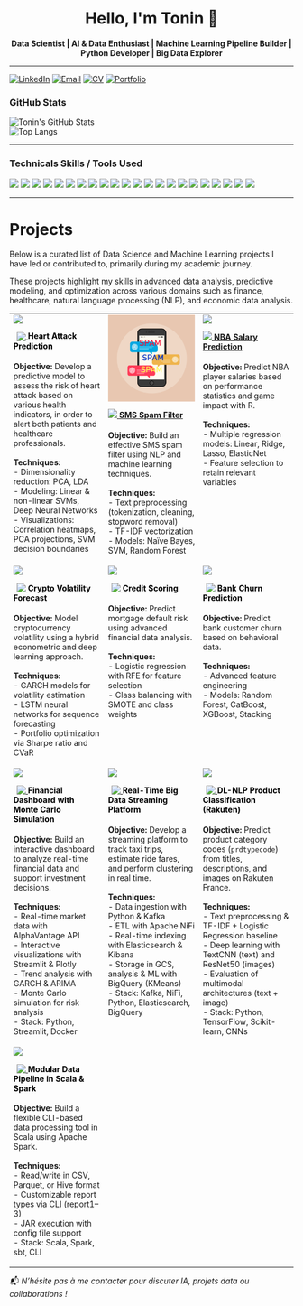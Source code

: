 <div align="center">
  <h1>Hello, I'm Tonin 👋</h1>
  <p><strong>
  Data Scientist | AI & Data Enthusiast | Machine Learning Pipeline Builder | Python Developer | Big Data Explorer
  </strong></p>
</div>

---
[![LinkedIn](https://img.shields.io/badge/LinkedIn-Profile-blue?logo=linkedin&style=for-the-badge)](https://linkedin.com/in/tonin-rivory-1207b5172/)          [![Email](https://img.shields.io/badge/Email-Send-orange?style=for-the-badge)](mailto:toninrvr@hotmail.com)        [![CV](https://img.shields.io/badge/CV-Download-green?style=for-the-badge)](https://drive.google.com/file/d/1gqAl2-LaRUMbqdy6qdS4bAozdzsyS2eJ/view?usp=sharing)        [![Portfolio](https://img.shields.io/badge/Portfolio-View-purple?style=for-the-badge)](https://toninrvr.nicepage.io/#sec-f0ff)



### GitHub Stats

<div align="left">

![Tonin's GitHub Stats](https://github-readme-stats.vercel.app/api?username=ton1rvr&show_icons=true&theme=default&hide=prs)
<br>
![Top Langs](https://github-readme-stats.vercel.app/api/top-langs/?username=ton1rvr&layout=compact&hide=html)

</div>

---

### Technicals Skills / Tools Used 
<!-- Data Science & Analytics -->
<p align="left">
  <img src="https://img.shields.io/badge/Python-3776AB?style=for-the-badge&logo=python&logoColor=white"/>
  <img src="https://img.shields.io/badge/R-276DC3?style=for-the-badge&logo=r&logoColor=white"/>
  <img src="https://img.shields.io/badge/SQL-003B57?style=for-the-badge&logo=sqlite&logoColor=white"/>
  <img src="https://img.shields.io/badge/SAS-0072C6?style=for-the-badge&logo=sas&logoColor=white"/>
  <img src="https://img.shields.io/badge/Tableau-E97627?style=for-the-badge&logo=tableau&logoColor=white"/>
  <img src="https://img.shields.io/badge/Apache%20Spark-E25A1C?style=for-the-badge&logo=apachespark&logoColor=white"/>
  <img src="https://img.shields.io/badge/Apache%20Kafka-231F20?style=for-the-badge&logo=apachekafka&logoColor=white"/>
  <img src="https://img.shields.io/badge/ElasticSearch-005571?style=for-the-badge&logo=elasticsearch&logoColor=white"/>
  <img src="https://img.shields.io/badge/Scala-DC322F?style=for-the-badge&logo=scala&logoColor=white"/>
  <img src="https://img.shields.io/badge/Linux-FCC624?style=for-the-badge&logo=linux&logoColor=black"/>
  <img src="https://img.shields.io/badge/FastAPI-009688?style=for-the-badge&logo=fastapi&logoColor=white"/>
  <img src="https://img.shields.io/badge/Streamlit-FF4B4B?style=for-the-badge&logo=streamlit&logoColor=white"/>
  <img src="https://img.shields.io/badge/Docker-2496ED?style=for-the-badge&logo=docker&logoColor=white"/>
  <img src="https://img.shields.io/badge/Git-F05032?style=for-the-badge&logo=git&logoColor=white"/>
  <img src="https://img.shields.io/badge/VSCode-007ACC?style=for-the-badge&logo=visualstudiocode&logoColor=white"/>
  <img src="https://img.shields.io/badge/GCS-4285F4?style=for-the-badge&logo=googlecloud&logoColor=white"/>
  <img src="https://img.shields.io/badge/Google%20Colab-F9AB00?style=for-the-badge&logo=googlecolab&logoColor=white"/>
  <img src="https://img.shields.io/badge/Kibana-E8478B?style=for-the-badge&logo=kibana&logoColor=white"/>
  <img src="https://img.shields.io/badge/Scikit--Learn-F7931E?style=for-the-badge&logo=scikit-learn&logoColor=white"/>
  <img src="https://img.shields.io/badge/TensorFlow-FF6F00?style=for-the-badge&logo=tensorflow&logoColor=white"/>
  <img src="https://img.shields.io/badge/PyTorch-EE4C2C?style=for-the-badge&logo=pytorch&logoColor=white"/>
  <img src="https://img.shields.io/badge/Keras-D00000?style=for-the-badge&logo=keras&logoColor=white"/>

</p>

---

# Projects

Below is a curated list of Data Science and Machine Learning projects I have led or contributed to, primarily during my academic journey.

These projects highlight my skills in advanced data analysis, predictive modeling, and optimization across various domains such as finance, healthcare, natural language processing (NLP), and economic data analysis.

<table width="100%" cellspacing="0" cellpadding="0" style="border-collapse: collapse; border: none;">
  <tr>
<td width="33%" valign="top" style="vertical-align:top; border: none;">
        <img src="https://github.com/ton1rvr/portfolio/blob/main/assets/img/heart.png" width="100%" /><br>
        <h4 style="margin-top: 10px;">
          <a href="https://github.com/ton1rvr/portfolio/tree/main/Project%201%20-%20Heart%20Attack%20Prediction%20(ML%20w%3A%20python)">
            <img src="https://img.shields.io/badge/-black?logo=github&logoColor=white" height="15" style="margin-left: 6px; vertical-align: middle;"/>
          </a>
          <a href="https://github.com/ton1rvr/portfolio/tree/main/Project%201%20-%20Heart%20Attack%20Prediction%20(ML%20w%3A%20python)" style="text-decoration: none; color: black;">
            Heart Attack Prediction
          </a>
        </h4>
        <p align="left">
          <strong>Objective:</strong> Develop a predictive model to assess the risk of heart attack based on various health indicators, in order to alert both patients and healthcare professionals.<br><br>
          <strong>Techniques:</strong><br>
          - Dimensionality reduction: PCA, LDA<br>
          - Modeling: Linear & non-linear SVMs, Deep Neural Networks<br>
          - Visualizations: Correlation heatmaps, PCA projections, SVM decision boundaries
        </p>
</td>
<td width="33%" valign="top" style="vertical-align:top; border: none;">
          <img src="https://github.com/ton1rvr/portfolio/blob/main/assets/img/spam.png" width="100%"/><br>
          <h4 style="margin-top: 10px;">
            <a href="https://github.com/ton1rvr/portfolio/tree/main/Project%202%20-%20SMS%20Spam%20Filter%20(NLP%20w%3A%20python)">
              <img src="https://img.shields.io/badge/-black?logo=github&logoColor=white" height="15"/>
            </a>
            <a href="https://github.com/ton1rvr/portfolio/tree/main/Project%202%20-%20SMS%20Spam%20Filter%20(NLP%20w%3A%20python)">
              SMS Spam Filter
            </a>
          </h4>
        <p align="left">
          <strong>Objective:</strong> Build an effective SMS spam filter using NLP and machine learning techniques.<br><br>
          <strong>Techniques:</strong><br>
          - Text preprocessing (tokenization, cleaning, stopword removal)<br>
          - TF-IDF vectorization<br>
          - Models: Naïve Bayes, SVM, Random Forest<br>
        </p>
  </td>
  <td width="33%" valign="top" style="vertical-align:top; border: none;">
      <img src="https://github.com/ton1rvr/portfolio/blob/main/assets/img/nba.png" width="100%"/><br>
      <h4 style="margin-top: 10px;">
         <a href="https://github.com/ton1rvr/portfolio/tree/main/Project%203%20-%20NBA%20Salary%20Prediction%20(Multiple%20Reg%20w%3A%20R)">
          <img src="https://img.shields.io/badge/-black?logo=github&logoColor=white" height="15"/>
         </a>
        <a href="https://github.com/ton1rvr/portfolio/tree/main/Project%203%20-%20NBA%20Salary%20Prediction%20(Multiple%20Reg%20w%3A%20R)">
           NBA Salary Prediction
        </a>
      </h4>
      <p align="left">
        <strong>Objective:</strong> Predict NBA player salaries based on performance statistics and game impact with R.<br><br>
        <strong>Techniques:</strong><br>
        - Multiple regression models: Linear, Ridge, Lasso, ElasticNet<br>
        - Feature selection to retain relevant variables<br>
      </p>
    </td>
    </tr>
  <tr>
    <td width="33%" valign="top" style="vertical-align:top; border: none;">
  <img src="https://github.com/ton1rvr/portfolio/blob/main/assets/img/crypto.png" width="100%" /><br>
  <h4 style="margin-top: 10px; text-align: left;">
    <a href="https://github.com/ton1rvr/Projet-Finance-Quantitative">
      <img src="https://img.shields.io/badge/-black?logo=github&logoColor=white" height="15" style="margin-left: 6px; position: relative; top: 2px;"/>
    </a>
    <a href="https://github.com/ton1rvr/Projet-Finance-Quantitative" style="text-decoration: none; color: black;">
      Crypto Volatility Forecast
    </a>
  </h4>
  <p align="left">
    <strong>Objective:</strong> Model cryptocurrency volatility using a hybrid econometric and deep learning approach.<br><br>
    <strong>Techniques:</strong><br>
    - GARCH models for volatility estimation<br>
    - LSTM neural networks for sequence forecasting<br>
    - Portfolio optimization via Sharpe ratio and CVaR<br>
  </p>
</td>
<td width="33%" valign="top" style="vertical-align:top; border: none;">
  <img src="https://github.com/ton1rvr/portfolio/blob/main/assets/img/scoring.png" width="100%" /><br>
  <h4 style="margin-top: 10px; text-align: left;">
    <a href="https://github.com/ton1rvr/portfolio/tree/main/Project%205%20-%20Credit%20Scoring%20(ML%20w%3A%20python)">
      <img src="https://img.shields.io/badge/-black?logo=github&logoColor=white" height="15" style="margin-left: 6px; position: relative; top: 2px;"/>
    </a>
    <a href="https://github.com/ton1rvr/portfolio/tree/main/Project%205%20-%20Credit%20Scoring%20(ML%20w%3A%20python)" style="text-decoration: none; color: black;">
      Credit Scoring
    </a>
  </h4>
  <p align="left">
    <strong>Objective:</strong> Predict mortgage default risk using advanced financial data analysis.<br><br>
    <strong>Techniques:</strong><br>
    - Logistic regression with RFE for feature selection<br>
    - Class balancing with SMOTE and class weights<br>
  </p>
</td>

<td width="33%" valign="top" style="vertical-align:top; border: none;">
  <img src="https://github.com/ton1rvr/portfolio/blob/main/assets/img/bank.png" width="100%" /><br>
  <h4 style="margin-top: 10px; text-align: left;">
    <a href="https://github.com/ton1rvr/portfolio/tree/main/Project%206%20-%20Bank%20Churn%20Prediction%20Challenge%20(ML%20w%3A%20python)">
      <img src="https://img.shields.io/badge/-black?logo=github&logoColor=white" height="15" style="margin-left: 6px; position: relative; top: 2px;"/>
    </a>
    <a href="https://github.com/ton1rvr/portfolio/tree/main/Project%206%20-%20Bank%20Churn%20Prediction%20Challenge%20(ML%20w%3A%20python)" style="text-decoration: none; color: black;">
      Bank Churn Prediction
    </a>
  </h4>
  <p align="left">
    <strong>Objective:</strong> Predict bank customer churn based on behavioral data.<br><br>
    <strong>Techniques:</strong><br>
    - Advanced feature engineering<br>
    - Models: Random Forest, CatBoost, XGBoost, Stacking<br>
  </p>
</td>
<tr>
<td width="33%" valign="top" style="vertical-align:top; border: none;">
  <img src="https://github.com/ton1rvr/portfolio/blob/main/assets/img/MCS.png" width="100%" /><br>
  <h4 style="margin-top: 10px; text-align: left;">
    <a href="https://github.com/ton1rvr/Linux-Project">
      <img src="https://img.shields.io/badge/-black?logo=github&logoColor=white" height="15" style="margin-left: 6px; position: relative; top: 2px;"/>
    </a>
    <a href="https://github.com/ton1rvr/Linux-Project" style="text-decoration: none; color: black;">
      Financial Dashboard with Monte Carlo Simulation
    </a>
  </h4>
  <p align="left">
    <strong>Objective:</strong> Build an interactive dashboard to analyze real-time financial data and support investment decisions.<br><br>
    <strong>Techniques:</strong><br>
    - Real-time market data with AlphaVantage API<br>
    - Interactive visualizations with Streamlit & Plotly<br>
    - Trend analysis with GARCH & ARIMA<br>
    - Monte Carlo simulation for risk analysis<br>
    - Stack: Python, Streamlit, Docker<br>
  </p>
</td>

<td width="33%" valign="top" style="vertical-align:top; border: none;">
  <img src="https://github.com/ton1rvr/portfolio/blob/main/assets/img/kefta.png" width="100%" /><br>
  <h4 style="margin-top: 10px; text-align: left;">
    <a href="https://github.com/ton1rvr/Real-Time-Data-Streaming-with-Apache-Kafka-on-GCP">
      <img src="https://img.shields.io/badge/-black?logo=github&logoColor=white" height="15" style="margin-left: 6px; position: relative; top: 2px;"/>
    </a>
    <a href="https://github.com/ton1rvr/Real-Time-Data-Streaming-with-Apache-Kafka-on-GCP" style="text-decoration: none; color: black;">
      Real-Time Big Data Streaming Platform
    </a> 
  </h4>
  <p align="left">
    <strong>Objective:</strong> Develop a streaming platform to track taxi trips, estimate ride fares, and perform clustering in real time.<br><br>
    <strong>Techniques:</strong><br>
    - Data ingestion with Python & Kafka<br>
    - ETL with Apache NiFi<br>
    - Real-time indexing with Elasticsearch & Kibana<br>
    - Storage in GCS, analysis & ML with BigQuery (KMeans)<br>
    - Stack: Kafka, NiFi, Python, Elasticsearch, BigQuery
  </p>
</td>

<td width="33%" valign="top" style="vertical-align:top; border: none;">
  <img src="https://github.com/ton1rvr/portfolio/blob/main/assets/img/rakuten.png" width="100%" /><br>
  <h4 style="margin-top: 10px; text-align: left;">
    <a href="https://github.com/ton1rvr/NLP-DL-Project">
      <img src="https://img.shields.io/badge/-black?logo=github&logoColor=white" height="15" style="margin-left: 6px; position: relative; top: 2px;"/>
    </a>
    <a href="https://github.com/ton1rvr/NLP-DL-Project" style="text-decoration: none; color: black;">
      DL-NLP Product Classification (Rakuten)
    </a>
  </h4>
  <p align="left">
    <strong>Objective:</strong> Predict product category codes (<code>prdtypecode</code>) from titles, descriptions, and images on Rakuten France.<br><br>
    <strong>Techniques:</strong><br>
    - Text preprocessing & TF-IDF + Logistic Regression baseline<br>
    - Deep learning with TextCNN (text) and ResNet50 (images)<br>
    - Evaluation of multimodal architectures (text + image)<br>
    - Stack: Python, TensorFlow, Scikit-learn, CNNs
  </p>
</td>
</tr>
<tr>

<td width="33%" valign="top" style="vertical-align:top; border: none;">
  <img src="https://github.com/ton1rvr/portfolio/blob/main/assets/img/scala.png" width="100%" /><br>
  <h4 style="margin-top: 10px; text-align: left;">
    <a href="https://github.com/ton1rvr/Scala-Project">
      <img src="https://img.shields.io/badge/-black?logo=github&logoColor=white" height="15" style="margin-left: 6px; position: relative; top: 2px;"/>
    </a>
    <a href="https://github.com/ton1rvr/Scala-Project" style="text-decoration: none; color: black;">
      Modular Data Pipeline in Scala & Spark
    </a>
    
  </h4>
  <p align="left">
    <strong>Objective:</strong> Build a flexible CLI-based data processing tool in Scala using Apache Spark.<br><br>
    <strong>Techniques:</strong><br>
    - Read/write in CSV, Parquet, or Hive format<br>
    - Customizable report types via CLI (report1–3)<br>
    - JAR execution with config file support<br>
    - Stack: Scala, Spark, sbt, CLI
  </p>
</td>
  </tr>
</table>


📬 *N’hésite pas à me contacter pour discuter IA, projets data ou collaborations !*
